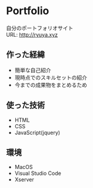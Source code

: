 # Portfolio
自分のポートフォリオサイト<br>
URL: http://ryuya.xyz


## 作った経緯
- 簡単な自己紹介
- 現時点でのスキルセットの紹介
- 今までの成果物をまとめるため

## 使った技術
- HTML
- CSS
- JavaScript(jquery)

## 環境
- MacOS
- Visual Studio Code
- Xserver
